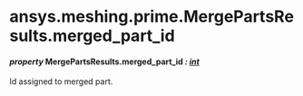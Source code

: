 # ansys.meshing.prime.MergePartsResults.merged_part_id

#### *property* MergePartsResults.merged_part_id *: [int](https://docs.python.org/3.11/library/functions.html#int)*

Id assigned to merged part.

<!-- !! processed by numpydoc !! -->
